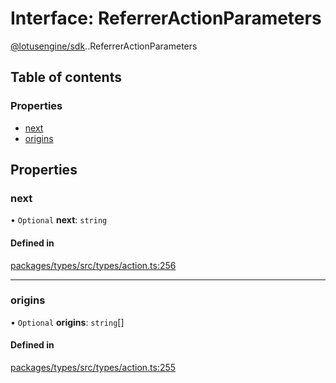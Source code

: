 # Interface: ReferrerActionParameters

[@lotusengine/sdk](../wiki/@lotusengine.sdk).[<internal>](../wiki/@lotusengine.sdk.%3Cinternal%3E).ReferrerActionParameters

## Table of contents

### Properties

- [next](../wiki/@lotusengine.sdk.%3Cinternal%3E.ReferrerActionParameters#next)
- [origins](../wiki/@lotusengine.sdk.%3Cinternal%3E.ReferrerActionParameters#origins)

## Properties

### next

• `Optional` **next**: `string`

#### Defined in

[packages/types/src/types/action.ts:256](https://github.com/lotusengine/sdk/blob/fdb90a3/packages/types/src/types/action.ts#L256)

___

### origins

• `Optional` **origins**: `string`[]

#### Defined in

[packages/types/src/types/action.ts:255](https://github.com/lotusengine/sdk/blob/fdb90a3/packages/types/src/types/action.ts#L255)
